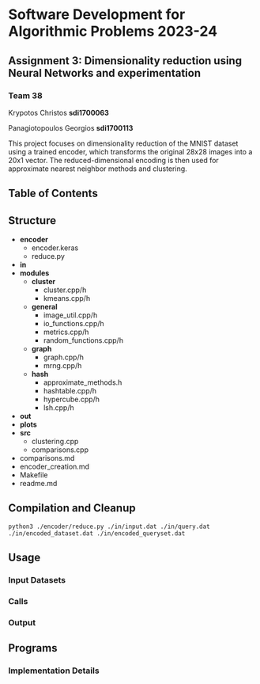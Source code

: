 # Software Development for Algorithmic Problems 2023-24


## Assignment 3: Dimensionality reduction using Neural Networks and experimentation

### Team 38
Krypotos Christos **sdi1700063**

Panagiotopoulos Georgios **sdi1700113**

This project focuses on dimensionality reduction of the MNIST dataset using a trained encoder, which transforms the original 28x28 images into a 20x1 vector. The reduced-dimensional encoding is then used for approximate nearest neighbor methods and clustering.


## Table of Contents

## Structure 
- **encoder**
    - encoder.keras
    - reduce.py
- **in**
- **modules**
    - **cluster**
        - cluster.cpp/h
        - kmeans.cpp/h
    - **general**
        - image_util.cpp/h
        - io_functions.cpp/h
        - metrics.cpp/h
        - random_functions.cpp/h
    - **graph**
        - graph.cpp/h
        - mrng.cpp/h
    - **hash**
        - approximate_methods.h
        - hashtable.cpp/h
        - hypercube.cpp/h
        - lsh.cpp/h
- **out**
- **plots**
- **src**
    - clustering.cpp
    - comparisons.cpp
- comparisons.md
- encoder_creation.md
- Makefile 
- readme.md

## Compilation and Cleanup

    python3 ./encoder/reduce.py ./in/input.dat ./in/query.dat ./in/encoded_dataset.dat ./in/encoded_queryset.dat

## Usage
### Input Datasets

### Calls

### Output

## Programs
### Implementation Details